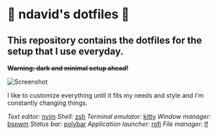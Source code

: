 # :space_invader: ndavid's dotfiles :space_invader:
## This repository contains the dotfiles for the setup that I use everyday.
~~**Warning: dark and minimal setup ahead!**~~

![Screenshot](https://raw.githubusercontent.com/ndav1d/dotfiles/main/bg.png)

I like to customize everything until it fits my needs and style and I'm
constantly changing things.

*Text editor:*           [nvim](https://github.com/ndav1d/dotfiles/tree/main/.config/nvim)
*Shell:*                 [zsh](https://github.com/ndav1d/dotfiles/tree/main/.zsh)
*Terminal emulator:*     [kitty](https://github.com/ndav1d/dotfiles/tree/main/.config/kitty)
*Window manager:*        [bspwm](https://github.com/ndav1d/dotfiles/tree/main/.config/bspwm)
*Status bar:*            [polybar](https://github.com/ndav1d/dotfiles/tree/main/.config/polybar)
*Application launcher:*  [rofi](https://github.com/ndav1d/dotfiles/tree/main/.config/rofi)
*File manager:*          [lf](https://github.com/ndav1d/dotfiles/tree/main/.config/lf)
